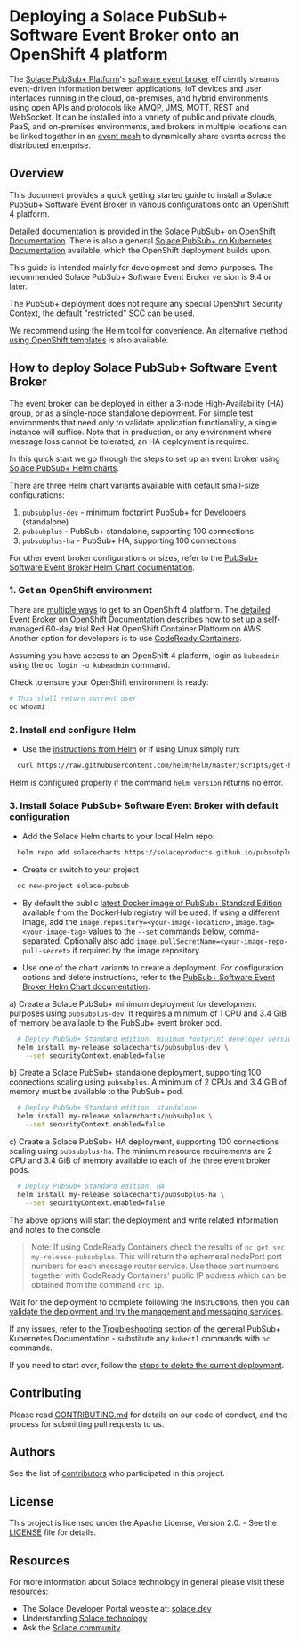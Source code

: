 # Deploying a Solace PubSub+ Software Event Broker onto an OpenShift 4 platform

The [Solace PubSub+ Platform](https://solace.com/products/platform/)'s [software event broker](https://solace.com/products/event-broker/software/) efficiently streams event-driven information between applications, IoT devices and user interfaces running in the cloud, on-premises, and hybrid environments using open APIs and protocols like AMQP, JMS, MQTT, REST and WebSocket. It can be installed into a variety of public and private clouds, PaaS, and on-premises environments, and brokers in multiple locations can be linked together in an [event mesh](https://solace.com/what-is-an-event-mesh/) to dynamically share events across the distributed enterprise.

## Overview

This document provides a quick getting started guide to install a Solace PubSub+ Software Event Broker in various configurations onto an OpenShift 4 platform.

Detailed documentation is provided in the [Solace PubSub+ on OpenShift Documentation](/docs/PubSubPlusOpenShiftDeployment.md). There is also a general [Solace PubSub+ on Kubernetes Documentation](//github.com/SolaceProducts/pubsubplus-kubernetes-quickstart/blob/master/docs/PubSubPlusK8SDeployment.md) available, which the OpenShift deployment  builds upon.

This guide is intended mainly for development and demo purposes. The recommended Solace PubSub+ Software Event Broker version is 9.4 or later.

The PubSub+ deployment does not require any special OpenShift Security Context, the default "restricted" SCC can be used.

We recommend using the Helm tool for convenience. An alternative method [using OpenShift templates](/docs/PubSubPlusOpenShiftDeployment.md#step-6-option-2-deploy-the-event-broker-using-the-openshift-templates-included-in-this-project) is also available.

## How to deploy Solace PubSub+ Software Event Broker

The event broker can be deployed in either a 3-node High-Availability (HA) group, or as a single-node standalone deployment. For simple test environments that need only to validate application functionality, a single instance will suffice. Note that in production, or any environment where message loss cannot be tolerated, an HA deployment is required.

In this quick start we go through the steps to set up an event broker using [Solace PubSub+ Helm charts](//hub.helm.sh/charts/solace).

There are three Helm chart variants available with default small-size configurations:
1.	`pubsubplus-dev` - minimum footprint PubSub+ for Developers (standalone)
2.	`pubsubplus` - PubSub+ standalone, supporting 100 connections
3.	`pubsubplus-ha` - PubSub+ HA, supporting 100 connections

For other event broker configurations or sizes, refer to the [PubSub+ Software Event Broker Helm Chart documentation](/pubsubplus/README.md).

### 1. Get an OpenShift environment

There are [multiple ways](https://www.openshift.com/try ) to get to an OpenShift 4 platform. The [detailed Event Broker on OpenShift Documentation](/docs/PubSubPlusOpenShiftDeployment.md#step-1-optional--aws-deploy-openshift-container-platform-onto-aws-using-the-redhat-openshift-aws-quickstart-project) describes how to set up a self-managed 60-day trial Red Hat OpenShift Container Platform on AWS. Another option for developers is to use [CodeReady Containers](https://developers.redhat.com/products/codeready-containers/overview).

Assuming you have access to an OpenShift 4 platform, login as `kubeadmin` using the `oc login -u kubeadmin` command.

Check to ensure your OpenShift environment is ready:
```bash
# This shall return current user
oc whoami
```

### 2. Install and configure Helm

- Use the [instructions from Helm](//github.com/helm/helm#install) or if using Linux simply run:
```bash
  curl https://raw.githubusercontent.com/helm/helm/master/scripts/get-helm-3 | bash
```

Helm is configured properly if the command `helm version` returns no error.


### 3. Install Solace PubSub+ Software Event Broker with default configuration

- Add the Solace Helm charts to your local Helm repo:
```bash
  helm repo add solacecharts https://solaceproducts.github.io/pubsubplus-kubernetes-quickstart/helm-charts
```

- Create or switch to your project
```bash
  oc new-project solace-pubsub
```

- By default the public [latest Docker image of PubSub+ Standard Edition](https://hub.Docker.com/r/solace/solace-pubsub-standard/tags/) available from the DockerHub registry will be used. If using a different image, add the `image.repository=<your-image-location>,image.tag=<your-image-tag>` values to the `--set` commands below, comma-separated. Optionally also add `image.pullSecretName=<your-image-repo-pull-secret>` if required by the image repository.

- Use one of the chart variants to create a deployment. For configuration options and delete instructions, refer to the [PubSub+ Software Event Broker Helm Chart documentation](https://github.com/SolaceProducts/pubsubplus-kubernetes-quickstart/tree/master/pubsubplus#configuration).

a) Create a Solace PubSub+ minimum deployment for development purposes using `pubsubplus-dev`. It requires a minimum of 1 CPU and 3.4 GiB of memory be available to the PubSub+ event broker pod.
```bash
  # Deploy PubSub+ Standard edition, minimum footprint developer version
  helm install my-release solacecharts/pubsubplus-dev \
    --set securityContext.enabled=false
```

b) Create a Solace PubSub+ standalone deployment, supporting 100 connections scaling using `pubsubplus`. A minimum of 2 CPUs and 3.4 GiB of memory must be available to the PubSub+ pod.
```bash
  # Deploy PubSub+ Standard edition, standalone
  helm install my-release solacecharts/pubsubplus \
    --set securityContext.enabled=false
```

c) Create a Solace PubSub+ HA deployment, supporting 100 connections scaling using `pubsubplus-ha`. The minimum resource requirements are 2 CPU and 3.4 GiB of memory available to each of the three event broker pods.
```bash
  # Deploy PubSub+ Standard edition, HA
  helm install my-release solacecharts/pubsubplus-ha \
    --set securityContext.enabled=false
```
</p>
</details>

The above options will start the deployment and write related information and notes to the console.

> Note: If using CodeReady Containers check the results of `oc get svc my-release-pubsubplus`. This will return the ephemeral nodePort port numbers for each message router service. Use these port numbers together with CodeReady Containers' public IP address which can be obtained from the command `crc ip`.

Wait for the deployment to complete following the instructions, then you can [validate the deployment and try the management and messaging services](/docs/PubSubPlusOpenShiftDeployment.md#validating-the-deployment).

If any issues, refer to the [Troubleshooting](https://github.com/SolaceProducts/pubsubplus-kubernetes-quickstart/blob/master/docs/PubSubPlusK8SDeployment.md#troubleshooting) section of the general PubSub+ Kubernetes Documentation - substitute any `kubectl` commands with `oc` commands.

If you need to start over, follow the [steps to delete the current deployment](/docs/PubSubPlusOpenShiftDeployment.md#deleting-the-pubsub-event-broker-deployment).


## Contributing

Please read [CONTRIBUTING.md](CONTRIBUTING.md) for details on our code of conduct, and the process for submitting pull requests to us.

## Authors

See the list of [contributors](//github.com/SolaceProducts/solace-kubernetes-quickstart/graphs/contributors) who participated in this project.

## License

This project is licensed under the Apache License, Version 2.0. - See the [LICENSE](LICENSE) file for details.

## Resources

For more information about Solace technology in general please visit these resources:

- The Solace Developer Portal website at: [solace.dev](//solace.dev/)
- Understanding [Solace technology](//solace.com/products/platform/)
- Ask the [Solace community](//dev.solace.com/community/).
